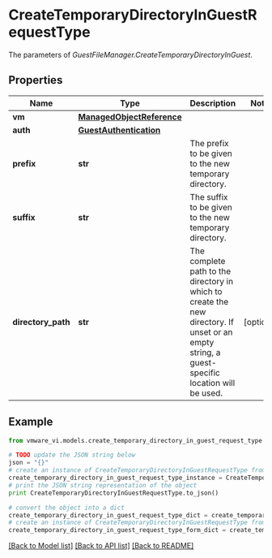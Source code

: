 # CreateTemporaryDirectoryInGuestRequestType

The parameters of *GuestFileManager.CreateTemporaryDirectoryInGuest*. 

## Properties
Name | Type | Description | Notes
------------ | ------------- | ------------- | -------------
**vm** | [**ManagedObjectReference**](ManagedObjectReference.md) |  | 
**auth** | [**GuestAuthentication**](GuestAuthentication.md) |  | 
**prefix** | **str** | The prefix to be given to the new temporary directory.  | 
**suffix** | **str** | The suffix to be given to the new temporary directory.  | 
**directory_path** | **str** | The complete path to the directory in which to create the new directory. If unset or an empty string, a guest-specific location will be used.  | [optional] 

## Example

```python
from vmware_vi.models.create_temporary_directory_in_guest_request_type import CreateTemporaryDirectoryInGuestRequestType

# TODO update the JSON string below
json = "{}"
# create an instance of CreateTemporaryDirectoryInGuestRequestType from a JSON string
create_temporary_directory_in_guest_request_type_instance = CreateTemporaryDirectoryInGuestRequestType.from_json(json)
# print the JSON string representation of the object
print CreateTemporaryDirectoryInGuestRequestType.to_json()

# convert the object into a dict
create_temporary_directory_in_guest_request_type_dict = create_temporary_directory_in_guest_request_type_instance.to_dict()
# create an instance of CreateTemporaryDirectoryInGuestRequestType from a dict
create_temporary_directory_in_guest_request_type_form_dict = create_temporary_directory_in_guest_request_type.from_dict(create_temporary_directory_in_guest_request_type_dict)
```
[[Back to Model list]](../README.md#documentation-for-models) [[Back to API list]](../README.md#documentation-for-api-endpoints) [[Back to README]](../README.md)


